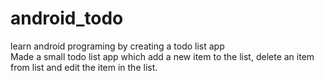 android_todo
============

learn android programing by creating a todo list app  
Made a small todo list app which add a new item to the list, delete an item from list and edit the item in the list. 
